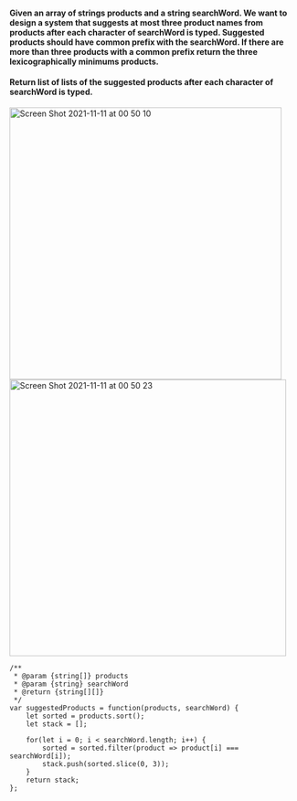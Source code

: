 #### Given an array of strings products and a string searchWord. We want to design a system that suggests at most three product names from products after each character of searchWord is typed. Suggested products should have common prefix with the searchWord. If there are more than three products with a common prefix return the three lexicographically minimums products.

#### Return list of lists of the suggested products after each character of searchWord is typed. 

<img width="476" alt="Screen Shot 2021-11-11 at 00 50 10" src="https://user-images.githubusercontent.com/37787994/141259136-7e803b44-d21a-491b-8457-f7cc382ab79f.png">
<img width="484" alt="Screen Shot 2021-11-11 at 00 50 23" src="https://user-images.githubusercontent.com/37787994/141259178-8abdbecf-06d6-430a-a41e-9b7613084882.png">

```JS
/**
 * @param {string[]} products
 * @param {string} searchWord
 * @return {string[][]}
 */
var suggestedProducts = function(products, searchWord) {
    let sorted = products.sort();
    let stack = [];
    
    for(let i = 0; i < searchWord.length; i++) {
        sorted = sorted.filter(product => product[i] === searchWord[i]);
        stack.push(sorted.slice(0, 3));
    }
    return stack;
};
```
